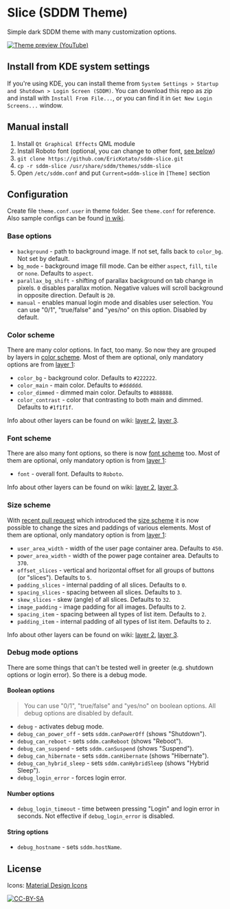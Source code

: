 # Slice (SDDM Theme)

Simple dark SDDM theme with many customization options.

[![Theme preview (YouTube)](https://user-images.githubusercontent.com/2903496/45325970-142dd700-b55b-11e8-8396-dc6aba6282e5.png)](https://youtu.be/X6lXkBwo--s)

## Install from KDE system settings

If you're using KDE, you can install theme from `System Settings > Startup and Shutdown > Login Screen (SDDM)`. You can download this repo as zip and install with `Install From File...`, or you can find it in `Get New Login Screens...` window.

## Manual install

1. Install `Qt Graphical Effects` QML module
2. Install Roboto font (optional, you can change to other font, [see below](#font-scheme))
3. `git clone https://github.com/EricKotato/sddm-slice.git`
4. `cp -r sddm-slice /usr/share/sddm/themes/sddm-slice`
5. Open `/etc/sddm.conf` and put `Current=sddm-slice` in `[Theme]` section

## Configuration

Create file `theme.conf.user` in theme folder. See `theme.conf` for reference. Also sample configs can be found [in wiki](https://github.com/EricKotato/sddm-slice/wiki#sample-configs).

### Base options

* `background` - path to background image. If not set, falls back to `color_bg`. Not set by default.
* `bg_mode` - background image fill mode. Can be either `aspect`, `fill`, `tile` or `none`. Defaults to `aspect`.
* `parallax_bg_shift` - shifting of parallax background on tab change in pixels. `0` disables parallax motion. Negative values will scroll background in opposite direction. Default is `20`.
* `manual` - enables manual login mode and disables user selection. You can use "0/1", "true/false" and "yes/no" on this option. Disabled by default.

### Color scheme

There are many color options. In fact, too many. So now they are grouped by layers in [color scheme](https://github.com/EricKotato/sddm-slice/wiki/Color-Scheme). Most of them are optional, only mandatory options are from [layer 1](https://github.com/EricKotato/sddm-slice/wiki/Color-Scheme-Layer-1):

* `color_bg` - background color. Defaults to `#222222`.
* `color_main` - main color. Defaults to `#dddddd`.
* `color_dimmed` - dimmed main color. Defaults to `#888888`.
* `color_contrast` - color that contrasting to both main and dimmed. Defaults to `#1f1f1f`.

Info about other layers can be found on wiki: [layer 2](https://github.com/EricKotato/sddm-slice/wiki/Color-Scheme-Layer-2), [layer 3](https://github.com/EricKotato/sddm-slice/wiki/Color-Scheme-Layer-3).

### Font scheme

There are also many font options, so there is now [font scheme](https://github.com/EricKotato/sddm-slice/wiki/Font-Scheme) too. Most of them are optional, only mandatory option is from [layer 1](https://github.com/EricKotato/sddm-slice/wiki/Font-Scheme-Layer-1):

* `font` - overall font. Defaults to `Roboto`.

Info about other layers can be found on wiki: [layer 2](https://github.com/EricKotato/sddm-slice/wiki/Font-Scheme-Layer-2), [layer 3](https://github.com/EricKotato/sddm-slice/wiki/Font-Scheme-Layer-3).

### Size scheme

With [recent pull request](https://github.com/RadRussianRus/sddm-slice/pull/9) which introduced the [size scheme](https://github.com/RadRussianRus/sddm-slice/wiki/Size-Scheme) it is now possible to change the sizes and paddings of various elements. Most of them are optional, only mandatory option is from [layer 1](https://github.com/RadRussianRus/sddm-slice/wiki/Size-Scheme-Layer-1):

* `user_area_width` - width of the user page container area. Defaults to `450`.
* `power_area_width` - width of the power page container area. Defaults to `370`.
* `offset_slices` - vertical and horizontal offset for all groups of buttons (or "slices"). Defaults to `5`.
* `padding_slices` - internal padding of all slices. Defaults to `0`.
* `spacing_slices` - spacing between all slices. Defaults to `3`.
* `skew_slices` - skew (angle) of all slices. Defaults to `32`.
* `image_padding` - image padding for all images. Defaults to `2`.
* `spacing_item` - spacing between all types of list item. Defaults to `2`.
* `padding_item` - internal padding of all types of list item. Defaults to `2`.

Info about other layers can be found on wiki: [layer 2](https://github.com/RadRussianRus/sddm-slice/wiki/Size-Scheme-Layer-2), [layer 3](https://github.com/RadRussianRus/sddm-slice/wiki/Size-Scheme-Layer-3).

### Debug mode options

There are some things that can't be tested well in greeter (e.g. shutdown options or login error). So there is a debug mode.

#### Boolean options

> You can use "0/1", "true/false" and "yes/no" on boolean options. All debug options are disabled by default.

* `debug` - activates debug mode.
* `debug_can_power_off` - sets `sddm.canPowerOff` (shows "Shutdown").
* `debug_can_reboot` - sets `sddm.canReboot` (shows "Reboot").
* `debug_can_suspend` - sets `sddm.canSuspend` (shows "Suspend").
* `debug_can_hibernate` - sets `sddm.canHibernate` (shows "Hibernate").
* `debug_can_hybrid_sleep` - sets `sddm.canHybridSleep` (shows "Hybrid Sleep").
* `debug_login_error` - forces login error.

#### Number options

* `debug_login_timeout` - time between pressing "Login" and login error in seconds. Not effective if `debug_login_error` is disabled.

#### String options

* `debug_hostname` - sets `sddm.hostName`.

## License

Icons: [Material Design Icons](https://github.com/Templarian/MaterialDesign)

[![CC-BY-SA](https://i.creativecommons.org/l/by-sa/4.0/88x31.png)](http://creativecommons.org/licenses/by-sa/4.0/)
